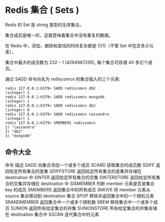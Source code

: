 # Redis 集合 ( Sets )

Redis 的 Set 是 string 类型的无序集合。

集合成员是唯一的，这就意味着集合中没有重复的数据。

在 Redis 中，添加、删除和查找的时间复杂都是 O(1)（不管 Set 中包含多少元素）。

集合中最大的成员数为 232 – 1 (4294967295), 每个集合可存储 40 多亿个成员。

通过 SADD 命令向名为 rediscomcn 的集合插入的三个元素:
```text
redis 127.0.0.1:6379> SADD rediscomcn db2  
(integer) 1  
redis 127.0.0.1:6379> SADD rediscomcn mongodb  
(integer) 1  
redis 127.0.0.1:6379> SADD rediscomcn db2  
(integer) 0  
redis 127.0.0.1:6379> SADD rediscomcn cassandra  
(integer) 1  
redis 127.0.0.1:6379> SMEMBERS rediscomcn  
1) "cassandra"  
2) "db2"  
3) "mongodb"  
```

## 命令大全

命令	        描述
SADD	        向集合添加一个或多个成员
SCARD	        获取集合的成员数
SDIFF	        返回给定所有集合的差集
SDIFFSTORE	    返回给定所有集合的差集并存储在 destination 中
SINTER	        返回给定所有集合的交集
SINTERSTORE	    返回给定所有集合的交集并存储在 destination 中
SISMEMBER	    判断 member 元素是否是集合 key 的成员
SMEMBERS	    返回集合中的所有成员
SMOVE	        将 member 元素从 source 集合移动到 destination 集合
SPOP	        移除并返回集合中的一个随机元素
SRANDMEMBER	    返回集合中一个或多个随机数
SREM	        移除集合中一个或多个成员
SUNION	        返回所有给定集合的并集
SUNIONSTORE	    所有给定集合的并集存储在 destination 集合中
SSCAN	        迭代集合中的元素